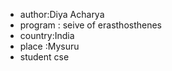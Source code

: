 - author:Diya Acharya
- program : seive of erasthosthenes
- country:India
- place :Mysuru
- student cse
